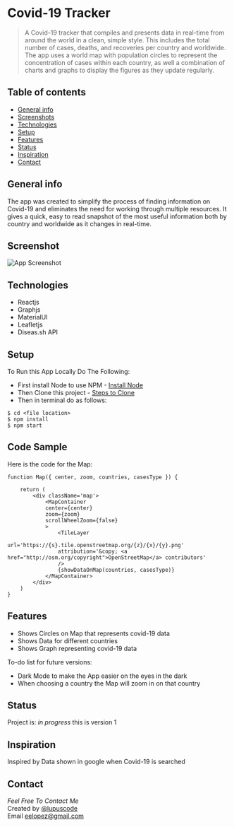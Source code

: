 # Covid-19 Tracker
> A Covid-19 tracker that compiles and presents data in real-time from around the world in a clean, simple style. This includes the total number of cases, deaths, and recoveries per country and worldwide. The app uses a world map with population circles to represent the concentration of cases within each country, as well a combination of charts and graphs to display the figures as they update regularly.
## Table of contents
* [General info](#general-info)
* [Screenshots](#screenshots)
* [Technologies](#technologies)
* [Setup](#setup)
* [Features](#features)
* [Status](#status)
* [Inspiration](#inspiration)
* [Contact](#contact)

## General info
The app was created to simplify the process of finding information on Covid-19 and eliminates the need for working through multiple resources. It gives a quick, easy to read snapshot of the most useful information both by country and worldwide as it changes in real-time. 
## Screenshot
![App Screenshot](https://i.imgur.com/dzquVxn.png)

## Technologies
* Reactjs
* Graphjs
* MaterialUI
* Leafletjs
* Diseas.sh API

## Setup
To Run this App Locally Do The Following:
* First install Node to use NPM - [Install Node](https://nodejs.org/en/)
* Then Clone this project - [Steps to Clone](https://docs.github.com/en/github/creating-cloning-and-archiving-repositories/cloning-a-repository)
* Then in terminal do as follows:
```
$ cd <file location>
$ npm install
$ npm start
```

## Code Sample
Here is the code for the Map:
```
function Map({ center, zoom, countries, casesType }) {
    
    return (
        <div className='map'>
            <MapContainer
            center={center}
            zoom={zoom}
            scrollWheelZoom={false}
            >
                <TileLayer
                url='https://{s}.tile.openstreetmap.org/{z}/{x}/{y}.png'
                attribution='&copy; <a href="http://osm.org/copyright">OpenStreetMap</a> contributors'
                />
                {showDataOnMap(countries, casesType)}
            </MapContainer>
        </div>
    )
}
```

## Features
* Shows Circles on Map that represents covid-19 data
* Shows Data for different countries
* Shows Graph representing covid-19 data

To-do list for future versions:
* Dark Mode to make the App easier on the eyes in the dark
* When choosing a country the Map will zoom in on that country

## Status
Project is: _in progress_ this is version 1

## Inspiration
Inspired by Data shown in google when Covid-19 is searched

## Contact
_Feel Free To Contact Me_<br>
Created by [@lupuscode](https://www.instagram.com/lupuscode/)<br>
Email <eelopez@gmail.com>

